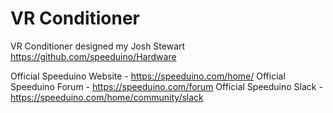 # VR Conditioner
VR Conditioner designed my Josh Stewart
https://github.com/speeduino/Hardware

Official Speeduino Website - https://speeduino.com/home/
Official Speeduino Forum - https://speeduino.com/forum
Official Speeduino Slack - https://speeduino.com/home/community/slack
